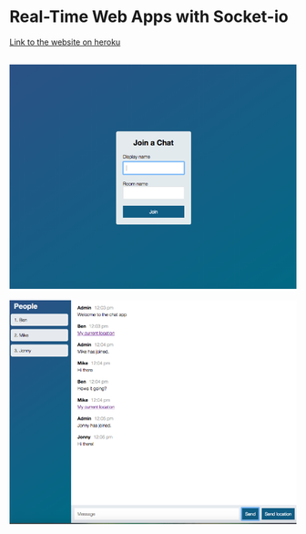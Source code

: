 # Real-Time Web Apps with Socket-io

[Link to the website on heroku](https://shrouded-depths-30757.herokuapp.com/)

&nbsp;&nbsp;&nbsp;
![Screnshot](https://github.com/elivanK/node-chat-app/blob/master/public/images/screenshot1.png)
&nbsp;&nbsp;&nbsp;
![Screnshot](https://github.com/elivanK/node-chat-app/blob/master/public/images/screenshot2.png)